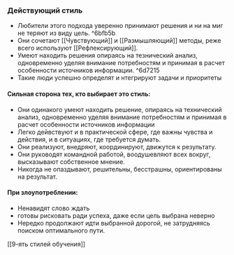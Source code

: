 ### Действующий стиль
- Любители этого подхода уверенно принимают решения  и ни на миг не теряют из виду цель. ^6bfb5b
- Они сочетают [[Чувствующий]] и [[Размышляющий]] методы, реже всего используют [[Рефлексирующий]].
- Умеют находить решения опираясь на тезнический анализ, одновременно уделяя внимание потребностям и принимая в расчет особенности источников информации. ^6d7215
- Такие люди успешно определят и нтегрируют задачи и приоритеты


#### Сильная сторона тех, кто выбирает это стиль: 
- Они одинакого умеют находить решение, опираясь на технический анализ, одновременно уделяя внимание потребностям и принимая в расчет особенности источников информации
- Легко дейвствуют и в практической сфере, где важны чувства и действия, и в ситуациях, где требуется думать.
- Они реализуют, внедряют, координируют, движутся к результату.
- Они руководят командной работой, воодушевляют всех вокруг, высказывают собственное мнение.
- Никогда не опаздывают, решительны, бесстрашны, ориентированы на результат.

#### При злоупотреблении:
- Ненавидят слово ждать
- готовы рисковать ради успеха, даже если цель выбрана неверно
- Нередко продолжают идти выбранной дорогой, не затрудняясь поиском оптимального пути.

[[9-ять стилей обучения]]
